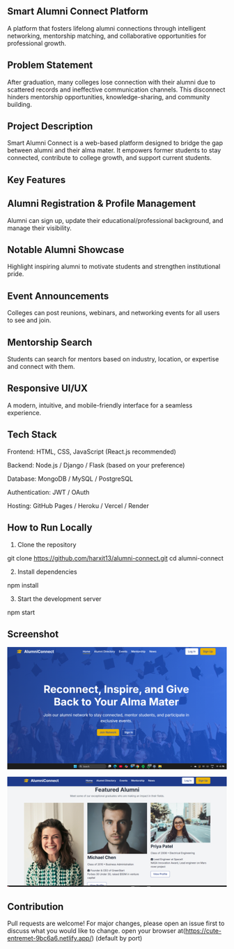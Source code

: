 ## Smart Alumni Connect Platform
 A platform that fosters lifelong alumni connections through intelligent networking, mentorship matching, and collaborative opportunities for professional growth.

## Problem Statement

After graduation, many colleges lose connection with their alumni due to scattered records and ineffective communication channels. This disconnect hinders mentorship opportunities, knowledge-sharing, and community building.

## Project Description

Smart Alumni Connect is a web-based platform designed to bridge the gap between alumni and their alma mater. It empowers former students to stay connected, contribute to college growth, and support current students.

## Key Features
## Alumni Registration & Profile Management
Alumni can sign up, update their educational/professional background, and manage their visibility.

## Notable Alumni Showcase
Highlight inspiring alumni to motivate students and strengthen institutional pride.

## Event Announcements
Colleges can post reunions, webinars, and networking events for all users to see and join.

## Mentorship Search
Students can search for mentors based on industry, location, or expertise and connect with them.

## Responsive UI/UX
A modern, intuitive, and mobile-friendly interface for a seamless experience.


## Tech Stack

Frontend: HTML, CSS, JavaScript (React.js recommended)

Backend: Node.js / Django / Flask (based on your preference)

Database: MongoDB / MySQL / PostgreSQL

Authentication: JWT / OAuth

Hosting: GitHub Pages / Heroku / Vercel / Render


## How to Run Locally

1. Clone the repository

git clone https://github.com/harxit13/alumni-connect.git
cd alumni-connect


2. Install dependencies

npm install


3. Start the development server

npm start

## Screenshot 
![image alt](https://github.com/harxit13/Projects/blob/20724ef97227695ee8070480b95480a38547e555/Screenshot%202025-05-14%20082956.png)

![image alt](https://github.com/harxit13/Projects/blob/20724ef97227695ee8070480b95480a38547e555/Screenshot%202025-05-14%20082915.png)

## Contribution

Pull requests are welcome! For major changes, please open an issue first to discuss what you would like to change.
open your browser at(https://cute-entremet-9bc6a6.netlify.app/) (default by port)

